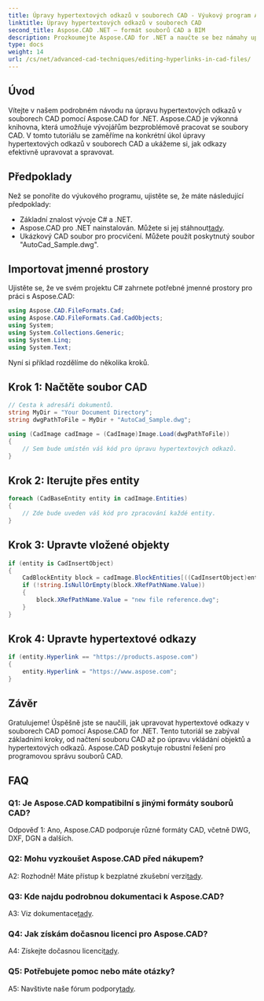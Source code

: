 ```yaml
---
title: Úpravy hypertextových odkazů v souborech CAD - Výukový program Aspose.CAD
linktitle: Úpravy hypertextových odkazů v souborech CAD
second_title: Aspose.CAD .NET – formát souborů CAD a BIM
description: Prozkoumejte Aspose.CAD for .NET a naučte se bez námahy upravovat hypertextové odkazy v souborech CAD. Vylepšete své dovednosti v oblasti správy souborů CAD pomocí tohoto komplexního návodu.
type: docs
weight: 14
url: /cs/net/advanced-cad-techniques/editing-hyperlinks-in-cad-files/
---
```

## Úvod

Vítejte v našem podrobném návodu na úpravu hypertextových odkazů v souborech CAD pomocí Aspose.CAD for .NET. Aspose.CAD je výkonná knihovna, která umožňuje vývojářům bezproblémově pracovat se soubory CAD. V tomto tutoriálu se zaměříme na konkrétní úkol úpravy hypertextových odkazů v souborech CAD a ukážeme si, jak odkazy efektivně upravovat a spravovat.

## Předpoklady

Než se ponoříte do výukového programu, ujistěte se, že máte následující předpoklady:

- Základní znalost vývoje C# a .NET.
-  Aspose.CAD pro .NET nainstalován. Můžete si jej stáhnout[tady](https://releases.aspose.com/cad/net/).
- Ukázkový CAD soubor pro procvičení. Můžete použít poskytnutý soubor "AutoCad_Sample.dwg".

## Importovat jmenné prostory

Ujistěte se, že ve svém projektu C# zahrnete potřebné jmenné prostory pro práci s Aspose.CAD:

```csharp
using Aspose.CAD.FileFormats.Cad;
using Aspose.CAD.FileFormats.Cad.CadObjects;
using System;
using System.Collections.Generic;
using System.Linq;
using System.Text;
```

Nyní si příklad rozdělíme do několika kroků.

## Krok 1: Načtěte soubor CAD

```csharp
// Cesta k adresáři dokumentů.
string MyDir = "Your Document Directory";
string dwgPathToFile = MyDir + "AutoCad_Sample.dwg";

using (CadImage cadImage = (CadImage)Image.Load(dwgPathToFile))
{
    // Sem bude umístěn váš kód pro úpravu hypertextových odkazů.
}
```

## Krok 2: Iterujte přes entity

```csharp
foreach (CadBaseEntity entity in cadImage.Entities)
{
    // Zde bude uveden váš kód pro zpracování každé entity.
}
```

## Krok 3: Upravte vložené objekty

```csharp
if (entity is CadInsertObject)
{
    CadBlockEntity block = cadImage.BlockEntities[((CadInsertObject)entity).Name];
    if (!string.IsNullOrEmpty(block.XRefPathName.Value))
    {
        block.XRefPathName.Value = "new file reference.dwg";
    }
}
```

## Krok 4: Upravte hypertextové odkazy

```csharp
if (entity.Hyperlink == "https://products.aspose.com")
{
    entity.Hyperlink = "https://www.aspose.com";
}
```

## Závěr

Gratulujeme! Úspěšně jste se naučili, jak upravovat hypertextové odkazy v souborech CAD pomocí Aspose.CAD for .NET. Tento tutoriál se zabýval základními kroky, od načtení souboru CAD až po úpravu vkládání objektů a hypertextových odkazů. Aspose.CAD poskytuje robustní řešení pro programovou správu souborů CAD.

## FAQ

### Q1: Je Aspose.CAD kompatibilní s jinými formáty souborů CAD?

Odpověď 1: Ano, Aspose.CAD podporuje různé formáty CAD, včetně DWG, DXF, DGN a dalších.

### Q2: Mohu vyzkoušet Aspose.CAD před nákupem?

 A2: Rozhodně! Máte přístup k bezplatné zkušební verzi[tady](https://releases.aspose.com/).

### Q3: Kde najdu podrobnou dokumentaci k Aspose.CAD?

 A3: Viz dokumentace[tady](https://reference.aspose.com/cad/net/).

### Q4: Jak získám dočasnou licenci pro Aspose.CAD?

 A4: Získejte dočasnou licenci[tady](https://purchase.aspose.com/temporary-license/).

### Q5: Potřebujete pomoc nebo máte otázky?

 A5: Navštivte naše fórum podpory[tady](https://forum.aspose.com/c/cad/19).